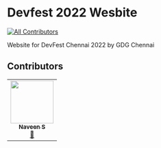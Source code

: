 # Devfest 2022 Wesbite
<!-- ALL-CONTRIBUTORS-BADGE:START - Do not remove or modify this section -->
[![All Contributors](https://img.shields.io/badge/all_contributors-1-orange.svg?style=flat-square)](#contributors-)
<!-- ALL-CONTRIBUTORS-BADGE:END -->
Website for DevFest Chennai 2022 by GDG Chennai


## Contributors

<!-- ALL-CONTRIBUTORS-LIST:START - Do not remove or modify this section -->
<!-- prettier-ignore-start -->
<!-- markdownlint-disable -->
<table>
  <tr>
    <td align="center"><a href="https://navs.page"><img src="https://avatars.githubusercontent.com/u/22239584?v=4?s=100" width="100px;" alt=""/><br /><sub><b>Naveen S</b></sub></a><br /><a href="#maintenance-navhits" title="Maintenance">🚧</a></td>
  </tr>
</table>

<!-- markdownlint-restore -->
<!-- prettier-ignore-end -->

<!-- ALL-CONTRIBUTORS-LIST:END -->
<!-- prettier-ignore-start -->
<!-- markdownlint-disable -->

<!-- markdownlint-restore -->
<!-- prettier-ignore-end -->

<!-- ALL-CONTRIBUTORS-LIST:END -->
